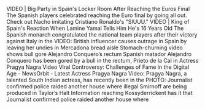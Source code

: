 VIDEO | Big Party in Spain's Locker Room After Reaching the Euros Final
The Spanish players celebrated reaching the Euro final by going all out. Check out Nacho imitating Cristiano Ronaldo's "SIUUU."
VIDEO | King of Spain's Reaction When Lamine Yamal Tells Him He's 16 Years Old
The Spanish monarch congratulated the national team players after their victory against Italy in the 
VIDEO: British influencer causes outrage in Spain by leaving her undies in Mercadona bread aisle
Stomach-churning video shows bull gore Alejandro Conquero’s rectum
Spanish matador Alejandro Conquero has been gored by a bull in the rectum, Prieto de la Cal in 
Actress Pragya Nagra Video Viral Controversy: Challenges of Fame in the Digital Age - NewsOrbit - Latest
Actress Pragya Nagra Video: Pragya Nagra, a talented South Indian actress, has recently been in the 
PHOTO: Journalist confirmed police raided another house where illegal Smirnoff are being produced in Taylor’s Halt
Information reaching Kossyderrickent has it that Journalist confirmed police raided another house where 
